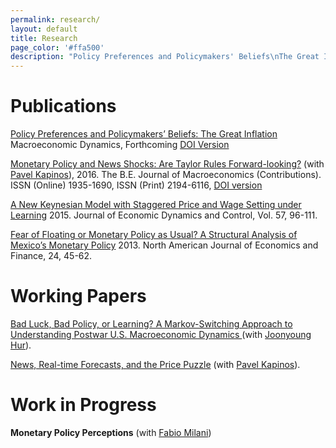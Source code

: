 ```yaml
---
permalink: research/
layout: default
title: Research
page_color: '#ffa500'
description: "Policy Preferences and Policymakers' Beliefs\nThe Great Inflation\nTaylor Rule\nNews Shocks\nFear of Floating\nLearning \nMonetary Policy"
---
```



# Publications

[Policy Preferences and Policymakers’ Beliefs: The Great Inflation](/assets/mdacceptedgbestgi.pdf) Macroeconomic Dynamics, Forthcoming [DOI Version](http://journals.cambridge.org/action/displayAbstract?fromPage=online&amp;aid=10335066&amp;fulltextType=RA&amp;fileId=S1365100516000079)

[Monetary Policy and News Shocks: Are Taylor Rules Forward-looking?](http://papers.ssrn.com/sol3/papers.cfm?abstract_id=2371965) (with [Pavel Kapinos](https://sites.google.com/site/pavelkapinos/)), 2016. The B.E. Journal of Macroeconomics (Contributions). ISSN (Online) 1935-1690, ISSN (Print) 2194-6116,&nbsp;[DOI version](http://www.degruyter.com/view/j/bejm.ahead-of-print/bejm-2014-0161/bejm-2014-0161.xml)

[A New Keynesian Model with Staggered Price and Wage Setting under Learning](/assets/gbestjedcrevisionfinal42015.pdf)&nbsp;2015. Journal of Economic Dynamics and Control, Vol. 57, 96-111.

[Fear of Floating or Monetary Policy as Usual? A Structural Analysis of Mexico’s Monetary Policy](http://www.sciencedirect.com/science/article/pii/S1062940812000514)&nbsp;2013. North American Journal of Economics and Finance, 24, 45-62.

# Working Papers

[Bad Luck, Bad Policy, or Learning? A Markov-Switching Approach to Understanding Postwar U.S. Macroeconomic Dynamics&nbsp;](/Best_Hur_6_30.pdf)(with [Joonyoung Hur](https://sites.google.com/site/joonyhur/)).

[News, Real-time Forecasts, and the Price Puzzle](https://papers.ssrn.com/sol3/papers.cfm?abstract_id=2886190)&nbsp;(with [Pavel Kapinos](https://sites.google.com/site/pavelkapinos/)).

# Work in Progress

**Monetary Policy Perceptions** (with [Fabio Milani](http://www.socsci.uci.edu/~fmilani/))